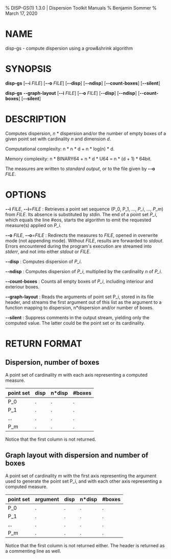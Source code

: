% DISP-GS(1) 1.3.0 | Dispersion Toolkit Manuals
% Benjamin Sommer
% March 17, 2020

# NAME

disp-gs - compute dispersion using a grow&shrink algorithm

# SYNOPSIS

**disp-gs** [**\--i** *FILE*] [**\--o** *FILE*] [**\--disp**] [**\--ndisp**] [**\--count-boxes**] [**\--silent**]

**disp-gs** **\--graph-layout** [**\--i** *FILE*] [**\--o** *FILE*] [**\--disp**] [**\--ndisp**] [**\--count-boxes**] [**\--silent**]

# DESCRIPTION

Computes dispersion, *n* * dispersion and/or the number of empty boxes of a given point set with cardinality *n* and dimension *d*.

Computational complexity: n * n * d + n * log(n) * d.

Memory complexity: n * BINARY64 + n * d * U64 = n * (d + 1) * 64bit.

The measures are written to *standard output*, or to the file given by **\--o** *FILE*.

# OPTIONS

**\--i** *FILE*, **\--i**=*FILE*
:   Retrieves a point set sequence (P_0, P_1, ..., *P_i*, ..., *P_m*) from *FILE*. Its absence is substituted by *stdin*. The end of a point set *P_i*, which equals the line #eos, starts the algorithm to emit the requested measure(s) applied on *P_i*.

**\--o** *FILE*, **\--o**=*FILE*
:   Redirects the measures to *FILE*, opened in overwrite mode (not appending mode). Without *FILE*, results are forwarded to *stdout*. Errors encountered during the program's execution are streamed into *stderr*, and not into either *stdout* or *FILE*.

**\--disp**
:   Computes dispersion of *P_i*.

**\--ndisp**
:   Computes dispersion of *P_i*, multiplied by the cardinality *n* of *P_i*.

**\--count-boxes**
:   Counts all empty boxes of *P_i*, including interiour and exteriour boxes.

**\--graph-layout**
:   Reads the arguments of point set P_i, stored in its file header, and streams the first argument out of this list as the argument to a function mapping to dispersion, n*dispersion and/or number of boxes.

**\--silent**
:   Suppress comments in the output stream, yielding only the computed value. The latter could be the point set or its cardinality.

# RETURN FORMAT

## Dispersion, number of boxes

A point set of cardinality *m* with each axis representing a computed measure.

point set | disp | n*disp | #boxes
--- | --- | --- | ---
P_0 | . | . | .
P_1 | . | . | .
... | . | . | .
P_m | . | . | .

Notice that the first column is not returned.

## Graph layout with dispersion and number of boxes

A point set of cardinality *m* with the first axis representing the argument used to generate the point set P_i, and with each other axis representing a computed measure.

point set | argument | disp | n*disp | #boxes
--- | --- | --- | --- | ---
P_0 | . | . | . | .
P_1 | . | . | . | .
... | . | . | . | .
P_m | . | . | . | .

Notice that the first column is not returned either. The header is returned as a commenting line as well.